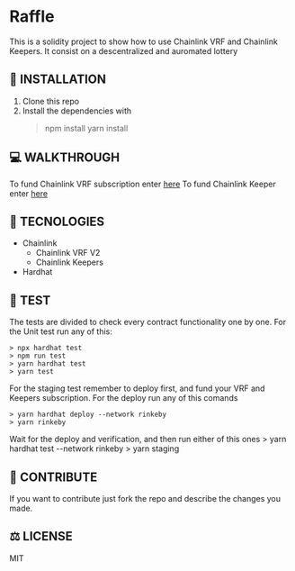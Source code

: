 # Raffle

This is a solidity project to show how to use Chainlink VRF and
Chainlink Keepers. It consist on a descentralized and auromated
lottery

## :rocket: INSTALLATION

1. Clone this repo
2. Install the dependencies with 
    > npm install
    > yarn install


## :computer: WALKTHROUGH

To fund Chainlink VRF subscription enter [here](https://vrf.chain.link/)
To fund Chainlink Keeper enter [here](https://keepers.chain.link/)
  
## :floppy_disk: TECNOLOGIES

+ Chainlink
    - Chainlink VRF V2
    - Chainlink Keepers
+ Hardhat

## :abacus: TEST

The tests are divided to check every contract functionality one by one.
For the Unit test run any of this:

    > npx hardhat test
    > npm run test
    > yarn hardhat test
    > yarn test

For the staging test remember to deploy first, and fund your VRF and Keepers
subscription. For the deploy run any of this comands 

    > yarn hardhat deploy --network rinkeby
    > yarn rinkeby

Wait for the deploy and verification, and then run either of this ones
    > yarn hardhat test --network rinkeby
    > yarn staging

## :bookmark_tabs: CONTRIBUTE

If you want to contribute just fork the repo and describe the changes you made.

## :balance_scale: LICENSE

MIT

